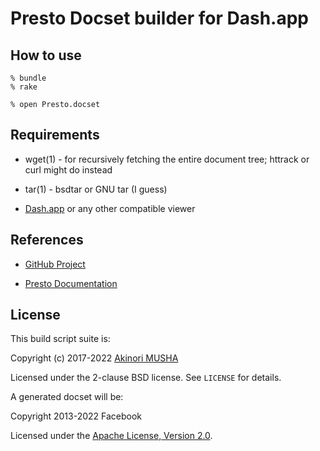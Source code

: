 Presto Docset builder for Dash.app
==================================

How to use
----------

    % bundle
    % rake

    % open Presto.docset

Requirements
------------

- wget(1) - for recursively fetching the entire document tree; httrack or curl might do instead

- tar(1) - bsdtar or GNU tar (I guess)

- [Dash.app](http://kapeli.com/dash) or any other compatible viewer

References
----------

- [GitHub Project](https://github.com/knu/docset-presto)

- [Presto Documentation](https://prestodb.io/docs/current/)

License
-------

This build script suite is:

Copyright (c) 2017-2022 [Akinori MUSHA](https://akinori.org/)

Licensed under the 2-clause BSD license.
See `LICENSE` for details.

A generated docset will be:

Copyright 2013-2022 Facebook

Licensed under the [Apache License, Version 2.0](http://www.apache.org/licenses/LICENSE-2.0).
